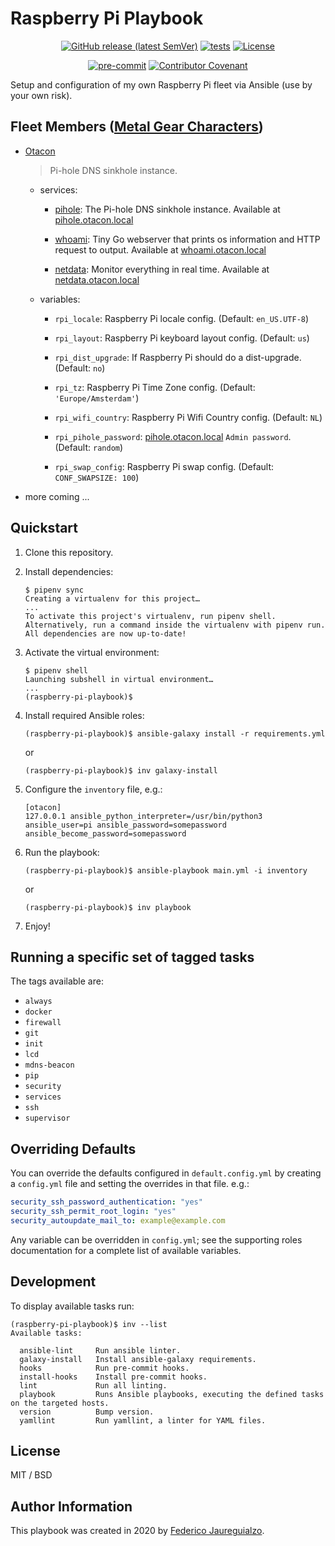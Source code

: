 Raspberry Pi Playbook
=====================

<div align="center">

[![GitHub release (latest SemVer)](https://img.shields.io/github/v/release/fedejaure/raspberry-pi-playbook?logo=github)](https://github.com/fedejaure/raspberry-pi-playbook/releases)
[![tests](https://github.com/fedejaure/raspberry-pi-playbook/actions/workflows/tests.yml/badge.svg)](https://github.com/fedejaure/raspberry-pi-playbook/actions/workflows/tests.yml)
[![License](https://img.shields.io/badge/license-MIT-brightgreen)](https://opensource.org/licenses/MIT)

[![pre-commit](https://img.shields.io/badge/pre--commit-enabled-brightgreen?logo=pre-commit&logoColor=white)](https://github.com/pre-commit/pre-commit)
[![Contributor Covenant](https://img.shields.io/badge/Contributor%20Covenant-2.0-4baaaa.svg)](https://www.contributor-covenant.org/version/2/0/code_of_conduct/)

</div>

Setup and configuration of my own Raspberry Pi fleet via Ansible (use by your own risk).


Fleet Members ([Metal Gear Characters][metal-gear-characters])
-------------

* [Otacon][otacon]
    
    > Pi-hole DNS sinkhole instance.
    
    - services:
        
        + [pihole][pihole]: The Pi-hole DNS sinkhole instance. Available at [pihole.otacon.local](http://pihole.otacon.local)
        
        + [whoami][whoami]: Tiny Go webserver that prints os information and HTTP request to output. Available at [whoami.otacon.local](http://whoami.otacon.local)

        + [netdata][netdata]: Monitor everything in real time. Available at [netdata.otacon.local](http://netdata.otacon.local)

    - variables:
        
        + `rpi_locale`: Raspberry Pi locale config. (Default: `en_US.UTF-8`)
        
        + `rpi_layout`: Raspberry Pi keyboard layout config. (Default: `us`)
        
        + `rpi_dist_upgrade`: If Raspberry Pi should do a dist-upgrade. (Default: `no`)
        
        + `rpi_tz`: Raspberry Pi Time Zone config. (Default: `'Europe/Amsterdam'`)

        + `rpi_wifi_country`: Raspberry Pi Wifi Country config. (Default: `NL`)

        + `rpi_pihole_password`: [pihole.otacon.local](http://pihole.otacon.local) `Admin password`. (Default: `random`)

        + `rpi_swap_config`: Raspberry Pi swap config. (Default: `CONF_SWAPSIZE: 100`)

* more coming ...

Quickstart
----------

1. Clone this repository.

2. Install dependencies:

    ```shell
    $ pipenv sync
    Creating a virtualenv for this project…
    ...
    To activate this project's virtualenv, run pipenv shell.
    Alternatively, run a command inside the virtualenv with pipenv run.
    All dependencies are now up-to-date!
    ```

3. Activate the virtual environment:

    ```shell
    $ pipenv shell
    Launching subshell in virtual environment…
    ...
    (raspberry-pi-playbook)$
    ```

4.  Install required Ansible roles:

    ```shell
    (raspberry-pi-playbook)$ ansible-galaxy install -r requirements.yml
    ```

    or

    ```shell
    (raspberry-pi-playbook)$ inv galaxy-install
    ```

5. Configure the `inventory` file, e.g.:

    ```
    [otacon]
    127.0.0.1 ansible_python_interpreter=/usr/bin/python3 ansible_user=pi ansible_password=somepassword ansible_become_password=somepassword
    ```

6. Run the playbook:

    ```shell
    (raspberry-pi-playbook)$ ansible-playbook main.yml -i inventory
    ```

    or

    ```shell
    (raspberry-pi-playbook)$ inv playbook
    ```

7. Enjoy!

Running a specific set of tagged tasks
--------------------------------------

The tags available are:

* `always`
* `docker`
* `firewall`
* `git`
* `init`
* `lcd`
* `mdns-beacon`
* `pip`
* `security`
* `services`
* `ssh`
* `supervisor`

Overriding Defaults
-------------------

You can override the defaults configured in `default.config.yml` by creating a `config.yml` file and setting the overrides in that file. e.g.:

```yaml
security_ssh_password_authentication: "yes"
security_ssh_permit_root_login: "yes"
security_autoupdate_mail_to: example@example.com
```

Any variable can be overridden in `config.yml`; see the supporting roles documentation for a complete list of available variables.

Development
-----------

To display available tasks run:

```shell
(raspberry-pi-playbook)$ inv --list
Available tasks:

  ansible-lint     Run ansible linter.
  galaxy-install   Install ansible-galaxy requirements.
  hooks            Run pre-commit hooks.
  install-hooks    Install pre-commit hooks.
  lint             Run all linting.
  playbook         Runs Ansible playbooks, executing the defined tasks on the targeted hosts.
  version          Bump version.
  yamllint         Run yamllint, a linter for YAML files.
```

License
-------

MIT / BSD

Author Information
------------------

This playbook was created in 2020 by [Federico Jaureguialzo][fedejaure].

[fedejaure]: https://github.com/fedejaure
[metal-gear-characters]: https://en.wikipedia.org/wiki/List_of_Metal_Gear_characters
[otacon]: https://en.wikipedia.org/wiki/Otacon
[pihole]: https://pi-hole.net/
[whoami]: https://github.com/traefik/whoami
[netdata]: https://www.netdata.cloud/
